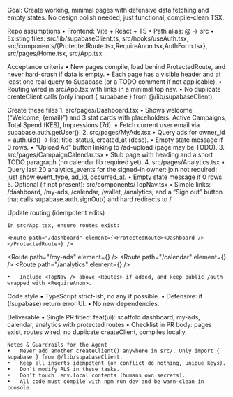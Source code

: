 Goal: Create working, minimal pages with defensive data fetching and empty states. No design polish needed; just functional, compile-clean TSX.

Repo assumptions
	•	Frontend: Vite + React + TS
	•	Path alias: @ → src
	•	Existing files: src/lib/supabaseClient.ts, src/hooks/useAuth.tsx, src/components/{ProtectedRoute.tsx,RequireAnon.tsx,AuthForm.tsx}, src/pages/Home.tsx, src/App.tsx

Acceptance criteria
	•	New pages compile, load behind ProtectedRoute, and never hard-crash if data is empty.
	•	Each page has a visible header and at least one real query to Supabase (or a TODO comment if not applicable).
	•	Routing wired in src/App.tsx with links in a minimal top nav.
	•	No duplicate createClient calls (only import { supabase } from @/lib/supabaseClient).

Create these files
	1.	src/pages/Dashboard.tsx
	•	Shows welcome (“Welcome, {email}”) and 3 stat cards with placeholders: Active Campaigns, Total Spend (KES), Impressions (7d).
	•	Fetch current user email via supabase.auth.getUser().
	2.	src/pages/MyAds.tsx
	•	Query ads for owner_id = auth.uid() → list: title, status, created_at (desc).
	•	Empty state message if 0 rows.
	•	“Upload Ad” button linking to /ad-upload (page may be TODO).
	3.	src/pages/CampaignCalendar.tsx
	•	Stub page with heading and a short TODO paragraph (no calendar lib required yet).
	4.	src/pages/Analytics.tsx
	•	Query last 20 analytics_events for the signed-in owner: join not required; just show event_type, ad_id, occurred_at.
	•	Empty state message if 0 rows.
	5.	Optional (if not present): src/components/TopNav.tsx
	•	Simple links: /dashboard, /my-ads, /calendar, /wallet, /analytics, and a “Sign out” button that calls supabase.auth.signOut() and hard redirects to /.

Update routing (idempotent edits)

	In src/App.tsx, ensure routes exist:

    <Route path="/dashboard" element={<ProtectedRoute><Dashboard /></ProtectedRoute>} />
<Route path="/my-ads" element={<ProtectedRoute><MyAds /></ProtectedRoute>} />
<Route path="/calendar" element={<ProtectedRoute><CampaignCalendar /></ProtectedRoute>} />
<Route path="/analytics" element={<ProtectedRoute><Analytics /></ProtectedRoute>} />

	•	Include <TopNav /> above <Routes> if added, and keep public /auth wrapped with <RequireAnon>.

Code style
	•	TypeScript strict-ish, no any if possible.
	•	Defensive: if (!supabase) return error UI.
	•	No new dependencies.

Deliverable
	•	Single PR titled: feat(ui): scaffold dashboard, my-ads, calendar, analytics with protected routes
	•	Checklist in PR body: pages exist, routes wired, no duplicate createClient, compiles locally.

    Notes & Guardrails for the Agent
	•	Never add another createClient() anywhere in src/. Only import { supabase } from @/lib/supabaseClient.
	•	Keep all inserts idempotent (on conflict do nothing, unique keys).
	•	Don’t modify RLS in these tasks.
	•	Don’t touch .env.local contents (humans own secrets).
	•	All code must compile with npm run dev and be warn-clean in console.
